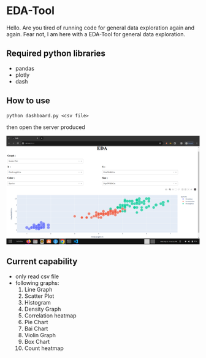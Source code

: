 # EDA-Tool
Hello. Are you tired of running code for general data exploration again and again. Fear not, I am here with a EDA-Tool for general data exploration.

## Required python libraries

* pandas
* plotly
* dash

## How to use
```
python dashboard.py <csv file>
```
then open the server produced

![Screenshot EDA](https://github.com/ArvindSharma126/EDA-Tool/blob/a6224594972a1f6c62a2a61697b4aea1670f76c4/Screenshot%20from%202023-09-25%2021-46-27.png)

## Current capability
* only read csv file
* following graphs:
  1. Line Graph
  2. Scatter Plot
  3. Histogram
  4. Density Graph
  5. Correlation heatmap
  6. Pie Chart
  7. Bai Chart
  8. Violin Graph
  9. Box Chart
  10. Count heatmap

